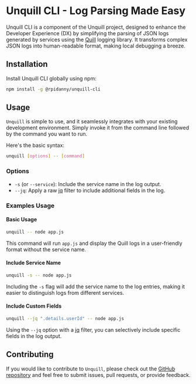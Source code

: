 # Unquill CLI - Log Parsing Made Easy

Unquill CLI is a component of the Unquill project, designed to enhance the Developer Experience (DX) by simplifying the parsing of JSON logs generated by services using the [Quill](https://github.com/rpidanny/quill) logging library. It transforms complex JSON logs into human-readable format, making local debugging a breeze.

## Installation

Install Unquill CLI globally using npm:

```bash
npm install -g @rpidanny/unquill-cli
```

## Usage

`Unquill` is simple to use, and it seamlessly integrates with your existing development environment. Simply invoke it from the command line followed by the command you want to run.

Here's the basic syntax:

```bash
unquill [options] -- [command]
```

### Options

- `-s` (or `--service`): Include the service name in the log output.
- `--jq`: Apply a raw [jq](https://jqlang.github.io/jq/tutorial/) filter to include additional fields in the log.

### Examples Usage

#### Basic Usage

```bash
unquill -- node app.js
```

This command will run `app.js` and display the Quill logs in a user-friendly format without the service name.

#### Include Service Name

```bash
unquill -s -- node app.js
```

Including the `-s` flag will add the service name to the log entries, making it easier to distinguish logs from different services.

#### Include Custom Fields

```bash
unquill --jq ".details.userId" -- node app.js
```

Using the `--jq` option with a [jq](https://jqlang.github.io/jq/tutorial/) filter, you can selectively include specific fields in the log output.

## Contributing

If you would like to contribute to `Unquill`, please check out the [GitHub repository](https://github.com/rpidanny/unquill) and feel free to submit issues, pull requests, or provide feedback.
